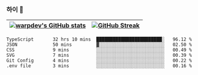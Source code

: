 
### 하이 👋
[![warpdev's GitHub stats](https://github-readme-stats.vercel.app/api?username=warpdev&show_icons=true&theme=vue-dark)](#) |[![GitHub Streak](https://github-readme-streak-stats.herokuapp.com/?user=warpdev&theme=dark)](#)
--- | --- |
<!--START_SECTION:waka-->

```text
TypeScript       32 hrs 10 mins  ████████████████████████░   96.12 %
JSON             50 mins         ▓░░░░░░░░░░░░░░░░░░░░░░░░   02.50 %
CSS              9 mins          ░░░░░░░░░░░░░░░░░░░░░░░░░   00.49 %
SVG              7 mins          ░░░░░░░░░░░░░░░░░░░░░░░░░   00.39 %
Git Config       4 mins          ░░░░░░░░░░░░░░░░░░░░░░░░░   00.22 %
.env file        3 mins          ░░░░░░░░░░░░░░░░░░░░░░░░░   00.16 %
```

<!--END_SECTION:waka-->

<!--
**warpdev/warpdev** is a ✨ _special_ ✨ repository because its `README.md` (this file) appears on your GitHub profile.

Here are some ideas to get you started:

- 🔭 I’m currently working on ...
- 🌱 I’m currently learning ...
- 👯 I’m looking to collaborate on ...
- 🤔 I’m looking for help with ...
- 💬 Ask me about ...
- 📫 How to reach me: ...
- 😄 Pronouns: ...
- ⚡ Fun fact: ...
-->
